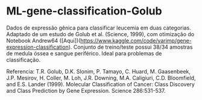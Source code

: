 # ML-gene-classification-Golub
Dados de expressão gênica para classificar leucemia em duas categorias. Adaptado de um estudo de Golub et al. (Science, 1999), com otimização do Notebook Andrew64 ([Aqui])(https://www.kaggle.com/code/varimp/gene-expression-classification). Conjunto de treino/teste possui 38/34 amostras de medula óssea e sangue periférico. Ideal para problemas de classificação.

Referencia: T.R. Golub, D.K. Slonim, P. Tamayo, C. Huard, M. Gaasenbeek, J.P. Mesirov, H. Coller, M. Loh, J.R. Downing, M.A. Caligiuri, C.D. Bloomfield, and E.S. Lander (1999). Molecular Classification of Cancer: Class Discovery and Class Prediction by Gene Expression. Science 286:531-537. 
